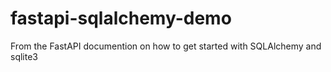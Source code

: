 # fastapi-sqlalchemy-demo
From the FastAPI documention on how to get started with SQLAlchemy and sqlite3
